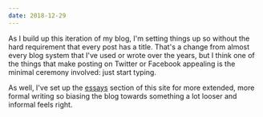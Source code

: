 ```yaml
---
date: 2018-12-29
---
```


As I build up this iteration of my blog, I'm setting things up so without the hard requirement that every post has a title. That's a change from almost every blog system that I've used or wrote over the years, but I think one of the things that make posting on Twitter or Facebook appealing is the minimal ceremony involved: just start typing.

As well, I've set up the [essays](/essays) section of this site for more extended, more formal writing so biasing the blog towards something a lot looser and informal feels right.
